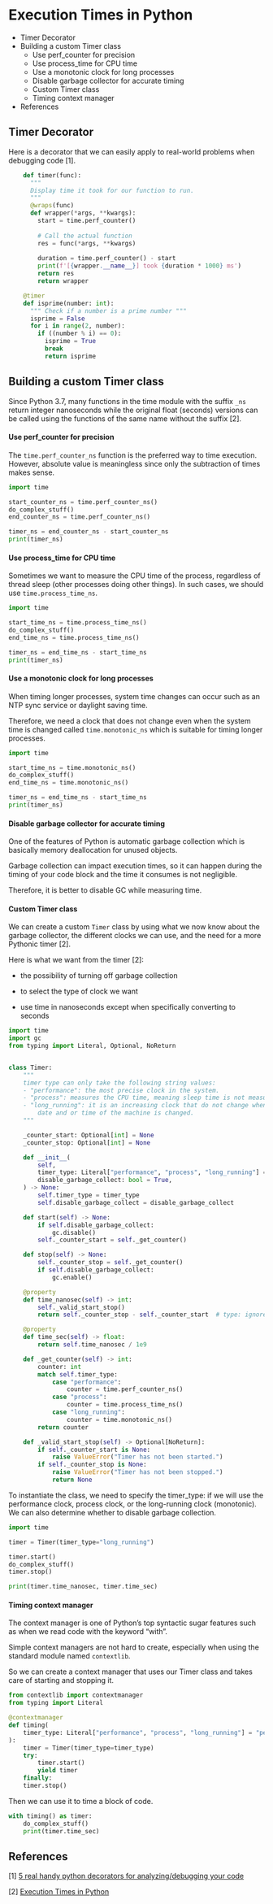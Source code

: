 # Execution Times in Python

<!-- MarkdownTOC -->

- Timer Decorator
- Building a custom Timer class
    - Use perf_counter for precision
    - Use process_time for CPU time
    - Use a monotonic clock for long processes
    - Disable garbage collector for accurate timing
    - Custom Timer class
    - Timing context manager
- References

<!-- /MarkdownTOC -->

## Timer Decorator

Here is a decorator that we can easily apply to real-world problems when debugging code [1].

```py
    def timer(func):
      """
      Display time it took for our function to run. 
      """
      @wraps(func)
      def wrapper(*args, **kwargs):
        start = time.perf_counter()
    
        # Call the actual function
        res = func(*args, **kwargs)
    
        duration = time.perf_counter() - start
        print(f'[{wrapper.__name__}] took {duration * 1000} ms')
        return res
        return wrapper
```

```py
    @timer
    def isprime(number: int):
      """ Check if a number is a prime number """
      isprime = False
      for i in range(2, number):
        if ((number % i) == 0):
          isprime = True
          break
          return isprime
```


## Building a custom Timer class

Since Python 3.7, many functions in the time module with the suffix `_ns` return integer nanoseconds while the original float (seconds) versions can be called using the functions of the same name without the suffix [2]. 

#### Use perf_counter for precision

The `time.perf_counter_ns` function is the preferred way to time execution. However, absolute value is meaningless since only the subtraction of times makes sense.

```py
import time

start_counter_ns = time.perf_counter_ns()
do_complex_stuff()
end_counter_ns = time.perf_counter_ns()

timer_ns = end_counter_ns - start_counter_ns
print(timer_ns)
```

#### Use process_time for CPU time

Sometimes we want to measure the CPU time of the process, regardless of thread sleep (other processes doing other things). In such cases, we should use `time.process_time_ns`. 

```py
import time

start_time_ns = time.process_time_ns()
do_complex_stuff()
end_time_ns = time.process_time_ns()

timer_ns = end_time_ns - start_time_ns
print(timer_ns)
```

#### Use a monotonic clock for long processes

When timing longer processes, system time changes can occur such as an NTP sync service or daylight saving time.

Therefore, we need a clock that does not change even when the system time is changed called `time.monotonic_ns` which is suitable for timing longer processes. 

```py
import time

start_time_ns = time.monotonic_ns()
do_complex_stuff()
end_time_ns = time.monotonic_ns()

timer_ns = end_time_ns - start_time_ns
print(timer_ns)
```

#### Disable garbage collector for accurate timing

One of the features of Python is automatic garbage collection which is basically memory deallocation for unused objects.

Garbage collection can impact execution times, so it can happen during the timing of your code block and the time it consumes is not negligible. 

Therefore, it is better to disable GC while measuring time. 

#### Custom Timer class

We can create a custom `Timer` class by using what we now know about the garbage collector, the different clocks we can use, and the need for a more Pythonic timer [2].

Here is what we want from the timer [2]:

- the possibility of turning off garbage collection

- to select the type of clock we want

- use time in nanoseconds except when specifically converting to seconds

```py
import time
import gc
from typing import Literal, Optional, NoReturn


class Timer:
    """
    timer type can only take the following string values:
    - "performance": the most precise clock in the system.
    - "process": measures the CPU time, meaning sleep time is not measured.
    - "long_running": it is an increasing clock that do not change when the
        date and or time of the machine is changed.
    """

    _counter_start: Optional[int] = None
    _counter_stop: Optional[int] = None

    def __init__(
        self,
        timer_type: Literal["performance", "process", "long_running"] = "performance",
        disable_garbage_collect: bool = True,
    ) -> None:
        self.timer_type = timer_type
        self.disable_garbage_collect = disable_garbage_collect

    def start(self) -> None:
        if self.disable_garbage_collect:
            gc.disable()
        self._counter_start = self._get_counter()

    def stop(self) -> None:
        self._counter_stop = self._get_counter()
        if self.disable_garbage_collect:
            gc.enable()

    @property
    def time_nanosec(self) -> int:
        self._valid_start_stop()
        return self._counter_stop - self._counter_start  # type: ignore

    @property
    def time_sec(self) -> float:
        return self.time_nanosec / 1e9

    def _get_counter(self) -> int:
        counter: int
        match self.timer_type:
            case "performance":
                counter = time.perf_counter_ns()
            case "process":
                counter = time.process_time_ns()
            case "long_running":
                counter = time.monotonic_ns()
        return counter

    def _valid_start_stop(self) -> Optional[NoReturn]:
        if self._counter_start is None:
            raise ValueError("Timer has not been started.")
        if self._counter_stop is None:
            raise ValueError("Timer has not been stopped.")
            return None
```

To instantiate the class, we need to specify the timer_type: if we will use the performance clock, process clock, or the long-running clock (monotonic). We can also determine whether to disable garbage collection.

```py
import time

timer = Timer(timer_type="long_running")

timer.start()
do_complex_stuff()
timer.stop()

print(timer.time_nanosec, timer.time_sec)
```


#### Timing context manager

The context manager is one of Python’s top syntactic sugar features such as when we read code with the keyword “with”. 

Simple context managers are not hard to create, especially when using the standard module named `contextlib`.

So we can create a context manager that uses our Timer class and takes care of starting and stopping it. 

```py
from contextlib import contextmanager
from typing import Literal

@contextmanager
def timing(
    timer_type: Literal["performance", "process", "long_running"] = "performance"
):
    timer = Timer(timer_type=timer_type)
    try:
        timer.start()
        yield timer
    finally:
    timer.stop()
```

Then we can use it to time a block of code. 

```py
with timing() as timer:
    do_complex_stuff()
    print(timer.time_sec)
```


## References

[1] [5 real handy python decorators for analyzing/debugging your code](https://towardsdatascience.com/5-real-handy-python-decorators-for-analyzing-debugging-your-code-c22067318d47)

[2] [Execution Times in Python](https://towardsdatascience.com/execution-times-in-python-ed45ecc1bb4d)


